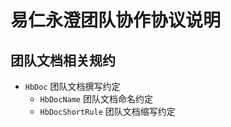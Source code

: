 # 易仁永澄团队协作协议说明

## 团队文档相关规约

- ` HbDoc ` 团队文档撰写约定
  - ` HbDocName ` 团队文档命名约定
  - ` HbDocShortRule ` 团队文档缩写约定
